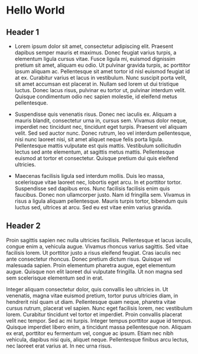 # Hello World


## Header 1

* Lorem ipsum dolor sit amet, consectetur adipiscing elit. Praesent dapibus semper mauris et maximus. Donec feugiat varius turpis, a elementum ligula cursus vitae. Fusce ligula mi, euismod dignissim pretium sit amet, aliquam eu odio. Ut pulvinar gravida turpis, ac porttitor ipsum aliquam ac. Pellentesque sit amet tortor id nisl euismod feugiat id at ex. Curabitur varius et lacus in vestibulum. Nunc suscipit porta velit, sit amet accumsan est placerat in. Nullam sed lorem ut dui tristique luctus. Donec lacus risus, pulvinar eu tortor ut, pulvinar interdum velit. Quisque condimentum odio nec sapien molestie, id eleifend metus pellentesque.

* Suspendisse quis venenatis risus. Donec nec iaculis ex. Aliquam a mauris blandit, consectetur urna in, cursus sem. Vivamus dolor neque, imperdiet nec tincidunt nec, tincidunt eget turpis. Praesent vel aliquam velit. Sed sed auctor nunc. Donec rutrum, leo vel interdum pellentesque, nisi nunc laoreet nisi, sit amet aliquet neque felis porta ligula. Pellentesque mattis vulputate est quis mattis. Vestibulum sollicitudin lectus sed ante elementum, at sagittis metus mattis. Pellentesque euismod at tortor et consectetur. Quisque pretium dui quis eleifend ultricies.

* Maecenas facilisis ligula sed interdum mollis. Duis leo massa, scelerisque vitae laoreet nec, lobortis eget arcu. In et porttitor tortor. Suspendisse sed dapibus eros. Nunc facilisis facilisis enim quis faucibus. Donec non ullamcorper justo. Nam id fringilla sem. Vivamus in risus a ligula aliquam pellentesque. Mauris turpis tortor, bibendum quis luctus sed, ultrices at arcu. Sed eu est vitae enim varius gravida.


## Header 2

Proin sagittis sapien nec nulla ultricies facilisis. Pellentesque et lacus iaculis, congue enim a, vehicula augue. Vivamus rhoncus varius sagittis. Sed vitae facilisis lorem. Ut porttitor justo a risus eleifend feugiat. Cras iaculis nec ante consectetur rhoncus. Donec pretium dictum risus. Quisque vel malesuada sapien. Proin elementum pharetra augue, eget elementum augue. Quisque non elit laoreet dui vulputate fringilla. Ut non magna sed sem scelerisque elementum sed in erat.

Integer aliquam consectetur dolor, quis convallis leo ultricies in. Ut venenatis, magna vitae euismod pretium, tortor purus ultricies diam, in hendrerit nisl quam ut diam. Pellentesque quam neque, pharetra vitae cursus rutrum, placerat vel sapien. Nunc eget facilisis lorem, nec vestibulum lorem. Curabitur tincidunt vel tortor et imperdiet. Proin convallis placerat velit nec tempor. Sed ac mi turpis. Integer tempus porttitor augue id tempus. Quisque imperdiet libero enim, a tincidunt massa pellentesque non. Aliquam ex erat, porttitor eu fermentum vel, congue ac ipsum. Etiam nec nibh vehicula, dapibus nisi quis, aliquet neque. Pellentesque finibus arcu lectus, nec laoreet erat varius at. In nec urna risus. 